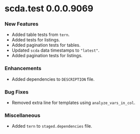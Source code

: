 # scda.test 0.0.0.9069

### New Features
* Added table tests from `tern`.
* Added tests for listings.
* Added pagination tests for tables.
* Updated `scda` data timestamps to `"latest"`.
* Added pagination tests for listings.

### Enhancements
* Added dependencies to `DESCRIPTION` file.

### Bug Fixes
* Removed extra line for templates using `analyze_vars_in_col`.

### Miscellaneous
* Added `tern` to `staged.dependencies` file.
